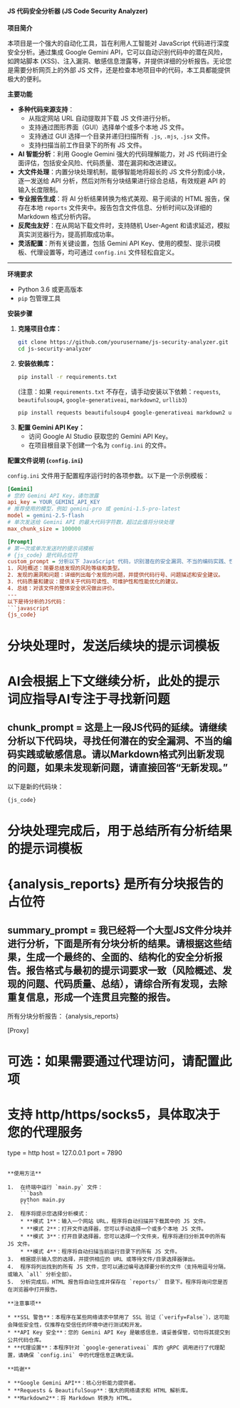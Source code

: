 
#### JS 代码安全分析器 (JS Code Security Analyzer)

**项目简介**

本项目是一个强大的自动化工具，旨在利用人工智能对 JavaScript 代码进行深度安全分析。通过集成 Google Gemini API，它可以自动识别代码中的潜在风险，如跨站脚本 (XSS)、注入漏洞、敏感信息泄露等，并提供详细的分析报告。无论您是需要分析网页上的外部 JS 文件，还是检查本地项目中的代码，本工具都能提供极大的便利。

**主要功能**

  * **多种代码来源支持**：
      * 从指定网站 URL 自动提取并下载 JS 文件进行分析。
      * 支持通过图形界面（GUI）选择单个或多个本地 JS 文件。
      * 支持通过 GUI 选择一个目录并递归扫描所有 `.js`, `.mjs`, `.jsx` 文件。
      * 支持扫描当前工作目录下的所有 JS 文件。
  * **AI 智能分析**：利用 Google Gemini 强大的代码理解能力，对 JS 代码进行全面评估，包括安全风险、代码质量、潜在漏洞和改进建议。
  * **大文件处理**：内置分块处理机制，能够智能地将超长的 JS 文件分割成小块，逐一发送给 API 分析，然后对所有分块结果进行综合总结，有效规避 API 的输入长度限制。
  * **专业报告生成**：将 AI 分析结果转换为格式美观、易于阅读的 HTML 报告，保存在本地 `reports` 文件夹中。报告包含文件信息、分析时间以及详细的 Markdown 格式分析内容。
  * **反爬虫友好**：在从网站下载文件时，支持随机 User-Agent 和请求延迟，模拟真实浏览器行为，提高抓取成功率。
  * **灵活配置**：所有关键设置，包括 Gemini API Key、使用的模型、提示词模板、代理设置等，均可通过 `config.ini` 文件轻松自定义。

-----

**环境要求**

  * Python 3.6 或更高版本
  * `pip` 包管理工具

**安装步骤**

1.  **克隆项目仓库：**
    ```bash
    git clone https://github.com/yourusername/js-security-analyzer.git
    cd js-security-analyzer
    ```
2.  **安装依赖库：**
    ```bash
    pip install -r requirements.txt
    ```
    (注意：如果 `requirements.txt` 不存在，请手动安装以下依赖：`requests`, `beautifulsoup4`, `google-generativeai`, `markdown2`, `urllib3`)
    ```bash
    pip install requests beautifulsoup4 google-generativeai markdown2 urllib3
    ```
3.  **配置 Gemini API Key：**
      * 访问 Google AI Studio 获取您的 Gemini API Key。
      * 在项目根目录下创建一个名为 `config.ini` 的文件。

**配置文件说明 (`config.ini`)**

`config.ini` 文件用于配置程序运行时的各项参数。以下是一个示例模板：

````ini
[Gemini]
# 您的 Gemini API Key，请勿泄露
api_key = YOUR_GEMINI_API_KEY
# 推荐使用的模型，例如 gemini-pro 或 gemini-1.5-pro-latest
model = gemini-2.5-flash
# 单次发送给 Gemini API 的最大代码字符数，超过此值将分块处理
max_chunk_size = 100000

[Prompt]
# 第一次或单次发送时的提示词模板
# {js_code} 是代码占位符
custom_prompt = 分析以下 JavaScript 代码，识别潜在的安全漏洞、不当的编码实践、性能问题和敏感信息泄露。请以Markdown格式输出一个结构化的报告，包含以下几个部分：
1. 风险概述：简要总结发现的风险等级和类型。
2. 发现的漏洞和问题：详细列出每个发现的问题，并提供代码行号、问题描述和安全建议。
3. 代码质量和建议：提供关于代码可读性、可维护性和性能优化的建议。
4. 总结：对该文件的整体安全状况做出评价。
---
以下是待分析的JS代码：
```javascript
{js_code}
````

# 分块处理时，发送后续块的提示词模板

# AI会根据上下文继续分析，此处的提示词应指导AI专注于寻找新问题

## chunk\_prompt = 这是上一段JS代码的延续。请继续分析以下代码块，寻找任何潜在的安全漏洞、不当的编码实践或敏感信息。请以Markdown格式列出新发现的问题，如果未发现新问题，请直接回答“无新发现。”

以下是新的代码块：

```javascript
{js_code}
```

# 分块处理完成后，用于总结所有分析结果的提示词模板

# {analysis\_reports} 是所有分块报告的占位符

## summary\_prompt = 我已经将一个大型JS文件分块并进行分析，下面是所有分块分析的结果。请根据这些结果，生成一个最终的、全面的、结构化的安全分析报告。报告格式与最初的提示词要求一致（风险概述、发现的问题、代码质量、总结），请综合所有发现，去除重复信息，形成一个连贯且完整的报告。

所有分块分析报告：
{analysis\_reports}

[Proxy]

# 可选：如果需要通过代理访问，请配置此项

# 支持 http/https/socks5，具体取决于您的代理服务

type = http
host = 127.0.0.1
port = 7890

````

**使用方法**

1.  在终端中运行 `main.py` 文件：
    ```bash
    python main.py
    ```
2.  程序将提示您选择分析模式：
    * **模式 1**：输入一个网站 URL，程序将自动扫描并下载其中的 JS 文件。
    * **模式 2**：打开文件选择器，您可以手动选择一个或多个本地 JS 文件。
    * **模式 3**：打开目录选择器，您可以选择一个文件夹，程序将递归分析其中的所有 JS 文件。
    * **模式 4**：程序将自动扫描当前运行目录下的所有 JS 文件。
3.  根据提示输入您的选择，并提供相应的 URL 或等待文件/目录选择器弹出。
4.  程序将列出找到的所有 JS 文件，您可以通过编号选择要分析的文件（支持用逗号分隔，或输入 `all` 分析全部）。
5.  分析完成后，HTML 报告将自动生成并保存在 `reports/` 目录下。程序将询问您是否在浏览器中打开报告。

**注意事项**

* **SSL 警告**：本程序在某些网络请求中禁用了 SSL 验证（`verify=False`），这可能会降低安全性，仅推荐在受信任的环境中进行测试和开发。
* **API Key 安全**：您的 Gemini API Key 是敏感信息，请妥善保管，切勿将其提交到公共代码仓库。
* **代理设置**：本程序针对 `google-generativeai` 库的 gRPC 调用进行了代理配置，请确保 `config.ini` 中的代理信息正确无误。

**鸣谢**

* **Google Gemini API**：核心分析能力提供者。
* **Requests & BeautifulSoup**：强大的网络请求和 HTML 解析库。
* **Markdown2**：将 Markdown 转换为 HTML。
````

